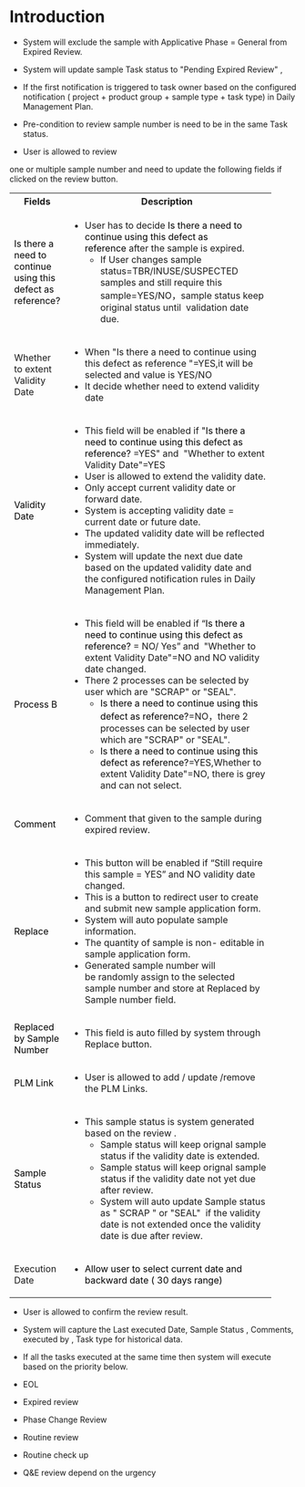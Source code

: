 # Introduction


- System will exclude the sample with
Applicative Phase = General from Expired Review.
- System will update sample Task status to "Pending Expired Review" ,

- If the first notification is triggered to task owner based on the configured notification ( project + product group + sample type + task type) in Daily Management Plan.

- Pre-condition to review sample number is need to be in the same Task status.

- User is allowed to review

one or multiple sample number and need to update the following fields if clicked on the review button.
<table class="relative-table wrapped confluenceTable" style="width: 91.351%;"><colgroup><col style="width: 15.6539%;" /><col style="width: 84.3598%;" /></colgroup><tbody><tr><th class="confluenceTh">Fields</th><th class="confluenceTh">Description </th></tr><tr><td class="confluenceTd"><span style="color: rgb(0,0,0);">Is there a need to continue using this defect as reference?</span></td><td class="confluenceTd"><ul><li>User has to decide <span style="color: rgb(0,0,0);">Is there a need to continue using this defect as reference</span> after the sample is expired.<br /><ul><li>If User changes sample status=TBR/INUSE/SUSPECTED samples and still require this sample=YES/NO，sample status keep original status until  validation date due.</li></ul></li></ul></td></tr><tr><td colspan="1" class="confluenceTd"><span>Whether to extent Validity Date</span></td><td colspan="1" class="confluenceTd"><ul><li>When "Is there a need to continue using this defect as reference<span style="letter-spacing: 0.0px;"> "=YES,it will be selected and value is YES/NO</span></li><li><span style="letter-spacing: 0.0px;">It decide whether need to extend validity date </span></li></ul></td></tr><tr><td class="confluenceTd"><span style="color: rgb(0,0,0);">Validity Date</span></td><td class="confluenceTd"><ul style="text-align: left;"><li><span>This field will be enabled if "<span style="color: rgb(0,0,0);">Is there a need to continue using this defect as reference?</span> =YES" and  "<span>Whether to extent Validity Date"=YES</span></span></li><li><span>User is allowed to extend the validity date.</span></li><li><span>Only accept current validity date or forward date.</span></li><li><span><span>System is accepting validity date = current date or future date.</span></span></li><li><span>The updated validity date will be reflected immediately.</span></li><li><span>System will update the next due date based on the updated validity date and the configured notification rules in Daily Management Plan.</span></li></ul></td></tr><tr><td colspan="1" class="confluenceTd"><span style="color: rgb(0,0,0);">Process B</span></td><td colspan="1" class="confluenceTd"><ul style="text-align: left;"><li><span>This field will be enabled if “<span style="color: rgb(0,0,0);">Is there a need to continue using this defect as reference?</span> = NO/ Yes” and  "<span>Whether to extent Validity Date"=NO and</span> NO validity date changed.</span></li><li><span>There 2 processes can be selected by user which are "SCRAP" or "SEAL".</span><ul><li><span><span style="color: rgb(0,0,0);">Is there a need to continue using this defect as reference?</span>=NO，there 2 processes can be selected by user which are "SCRAP" or "SEAL".</span></li><li><span><span style="color: rgb(0,0,0);">Is there a need to continue using this defect as reference?</span>=YES,<span>Whether to extent Validity Date"=NO,</span> there is grey and can not select. </span></li></ul></li></ul></td></tr><tr><td colspan="1" class="confluenceTd"><span style="color: rgb(0,0,0);">Comment</span></td><td colspan="1" class="confluenceTd"><ul><li>Comment that given to the sample during expired review.</li></ul></td></tr><tr><td colspan="1" class="confluenceTd"><span style="color: rgb(0,0,0);">Replace</span></td><td colspan="1" class="confluenceTd"><ul style="text-align: left;"><li><span>This button will be enabled if “Still require this sample = YES” and NO validity date changed.</span></li><li><span>This is a button to redirect user to create and submit new sample application form.</span></li><li><span>System will auto populate sample information.</span></li><li><span>The quantity of sample is non- editable in sample application form.<br /></span></li><li><span>Generated sample number will be </span>randomly<span> assign to the selected sample number and store at Replaced by Sample number field.</span></li></ul></td></tr><tr><td colspan="1" class="confluenceTd"><span style="color: rgb(0,0,0);">Replaced by Sample Number</span></td><td colspan="1" class="confluenceTd"><ul style="text-align: left;"><li><span>This field is auto filled by system through Replace button.</span></li></ul></td></tr><tr><td colspan="1" class="confluenceTd"><span style="color: rgb(0,0,0);">PLM Link</span></td><td colspan="1" class="confluenceTd"><ul style="text-align: left;"><li><span>User is allowed to add / update /remove the PLM Links.</span></li></ul></td></tr><tr><td colspan="1" class="confluenceTd"><span style="color: rgb(0,0,0);">Sample Status</span></td><td colspan="1" class="confluenceTd"><ul><li>This sample status is system generated based on the review .<ul><li><span>Sample status will keep orignal sample status if the validity date is extended.</span></li><li><span><span>Sample status will keep orignal sample status if the validity date not yet due after review.</span><br /></span></li><li><span>System will auto update Sample status as " SCRAP " or "SEAL"  if the validity date is not extended once the validity date is due after review.</span></li></ul></li></ul></td></tr><tr><td colspan="1" class="confluenceTd">Execution Date</td><td colspan="1" class="confluenceTd"><ul><li><span style="color: rgb(0,0,0);">Allow user to select current date and backward date ( 30 days range)</span></li></ul></td></tr></tbody></table>





- User is allowed to confirm the review result.


- System will capture the Last executed Date, Sample Status , Comments, executed by , Task type for historical data.

- If all the tasks executed at the same time then system will execute based on the priority below.

- EOL

- Expired review

- Phase Change Review

- Routine review

- Routine check up

- Q&E review depend on the urgency
